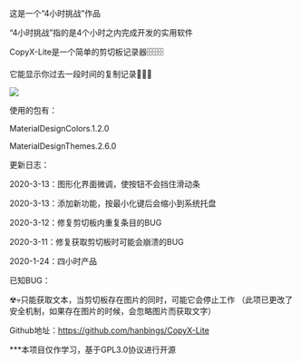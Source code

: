 这是一个“4小时挑战”作品

“4小时挑战”指的是4个小时之内完成开发的实用软件

CopyX-Lite是一个简单的剪切板记录器🗄🗄🗄

它能显示你过去一段时间的复制记录🍔🍔🍔

![](https://s2.ax1x.com/2020/01/25/1ZqU3Q.png)

使用的包有：

MaterialDesignColors.1.2.0

MaterialDesignThemes.2.6.0

更新日志：

2020-3-13：图形化界面微调，使按钮不会挡住滑动条

2020-3-13：添加新功能，按最小化键后会缩小到系统托盘

2020-3-12：修复剪切板内重复条目的BUG

2020-3-11：修复获取剪切板时可能会崩溃的BUG

2020-1-24：四小时产品

已知BUG：

☢💀只能获取文本，当剪切板存在图片的同时，可能它会停止工作
（此项已更改了安全机制，如果存在图片的时候，会忽略图片而获取文字）

Github地址：https://github.com/hanbings/CopyX-Lite

***本项目仅作学习，基于GPL3.0协议进行开源


